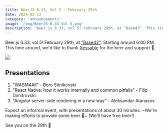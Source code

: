 ```yaml
---
title: BeerJS 0.33, Vol 5 - February 29th
date: 2024-02-13
category: 'announcements'
image: '/img/BeerJS 0.33 Vol 5.png'
description: 'Beer.js 0.33, vol 5! February 29th, at "Base42". This time around, we'd like to thank Xessable for the beer and support 🍻.
---
```


Beer.js 0.33, vol 5! February 29th, at ["Base42"](https://base42.mk). Starting around 6:00 PM. This time around, we'd
like to thank [Xessable](https://www.xessable.mk) for the beer and support 🍻.

<img src="/img/BeerJS 0.33 Vol 5.png" />

## Presentations

1. "WASM4All" - Boro Sitnikovski
2. "React Native: how it works internally and common pitfalls" - Filip Dimitrovski
3. "Angular server-side rendering in a new way" - Aleksandar Atanasov

Expect an informal event, with presentations of about 30 minutes. ~We're making efforts to provide some beer 🍻~ (We'll
have free beer!)

See you on the 29th 🍻
